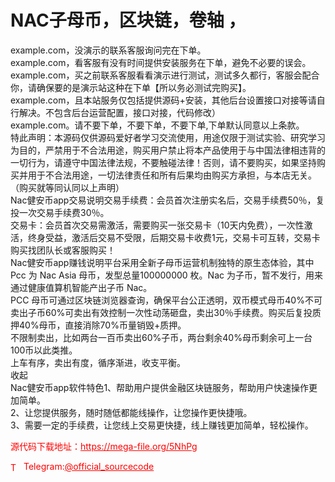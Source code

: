 # NAC子母币，区块链，卷轴 ，

example.com，没演示的联系客服询问完在下单。<br>example.com，看客服有没有时间提供安装服务在下单，避免不必要的误会。<br>example.com，买之前联系客服看看演示进行测试，测试多久都行，客服会配合你，请确保要的是演示站这种在下单【所以务必测试完购买】。<br>example.com，且本站服务仅包括提供源码+安装，其他后台设置接口对接等请自行解决。不包含后台运营配置，接口对接，代码修改）<br>example.com。请不要下单，不要下单，不要下单,下单默认同意以上条款。<br>特此声明：本源码仅供源码爱好者学习交流使用，用途仅限于测试实验、研究学习为目的，严禁用于不合法用途，购买用户禁止将本产品使用于与中国法律相违背的一切行为，请遵守中国法律法规，不要触碰法律！否则，请不要购买，如果坚持购买并用于不合法用途，一切法律责任和所有后果均由购买方承担，与本店无关。<br>（购买就等同认同以上声明）<br>Nac健安币app交易说明交易手续费：会员首次注册实名后，交易手续费50％，复投一次交易手续费30％。<br>交易卡：会员首次交易需激活，需要购买一张交易卡（10天内免费），一次性激活，终身受益，激活后交易不受限，后期交易卡收费1元，交易卡可互转，交易卡购买找团队长或客服购买！<br>Nac健安币app赚钱说明平台采用全新子母币运营机制独特的原生态体验，其中 Pcc 为 Nac Asia 母币，发型总量100000000 枚。Nac 为子币，暂不发行，用来通过健康值算机智能产出子币 Nac。<br>PCC 母币可通过区块链浏览器查询，确保平台公正透明，双币模式母币40%不可卖出子币60%可卖出有效控制一次性动荡砸盘，卖出30％手续费。购买后复投质押40%母币，直接消除70%币量销毁+质押。<br>不限制卖出，比如两台一百币卖出60%子币，两台剩余40%母币剩余可上一台100币以此类推。<br>上车有序，卖出有度，循序渐进，收支平衡。<br>收起<br>Nac健安币app软件特色1、帮助用户提供金融区块链服务，帮助用户快速操作更加简单。<br>2、让您提供服务，随时随低都能线操作，让您操作更快捷哦。<br>3、需要一定的手续费，让您线上交易更快捷，线上赚钱更加简单，轻松操作。<br>


<p style="color: red;">源代码下载地址：<a href="https://mega-file.org/5NhPg" style="color: red;">https://mega-file.org/5NhPg</a></p><p style="color: red;"><img src="https://cdn-icons-png.flaticon.com/512/2111/2111646.png" alt="Telegram Icon" style="width: 16px; vertical-align: middle; margin-right: 5px;">Telegram:<a href="https://t.me/official_sourcecode" style="color: red;">@official_sourcecode</a></p>